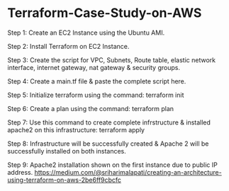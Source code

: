 # Terraform-Case-Study-on-AWS

Step 1: Create an EC2 Instance using the Ubuntu AMI.

Step 2: Install Terraform on EC2 Instance.

Step 3: Create the script for VPC, Subnets, Route table, elastic network interface, internet gateway, nat gateway & security groups.

Step 4: Create a main.tf file & paste the complete script here.

Step 5: Initialize terraform using the command: terraform init

Step 6: Create a plan using the command: terraform plan

Step 7: Use this command to create complete infrstructure & installed apache2 on this infrastructure: terraform apply

Step 8: Infrastructure will be successfully created & Apache 2 will be successfully installed on both instances.

Step 9: Apache2 installation shown on the first instance due to public IP address.
https://medium.com/@sriharimalapati/creating-an-architecture-using-terraform-on-aws-2be6ff9cbcfc
